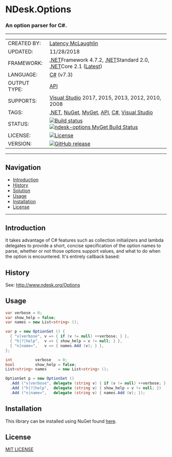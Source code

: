 # NDesk.Options
### An option parser for C#.

---

|              |                      |
|--------------|----------------------|
| CREATED BY:  | [Latency McLaughlin] |
| UPDATED:     | 11/28/2018 |
| FRAMEWORK:   | [.NET]Framework 4.7.2, [.NET]Standard 2.0, [.NET]Core 2.1 ([Latest](https://www.microsoft.com/net/download/windows)) |
| LANGUAGE:    | [C#] (v7.3) |
| OUTPUT TYPE: | [API] |
| SUPPORTS:    | [Visual Studio] 2017, 2015, 2013, 2012, 2010, 2008 |
| TAGS:        | [.NET], [NuGet], [MyGet], [API], [C#], [Visual Studio] |
| STATUS:      | [![Build status](https://ci.appveyor.com/api/projects/status/7v7qid5n8l9ca277/branch/master?svg=true)](https://ci.appveyor.com/project/Latency/ndesk-options/branch/master)[![ndesk-options MyGet Build Status](https://www.myget.org/BuildSource/Badge/ndesk-options?identifier=18fa8769-160d-477d-9185-a052bac31b9f)](https://www.myget.org/) |
| LICENSE:     | [![License](https://img.shields.io/badge/MIT-License-yellowgreen.svg)](https://github.com/Latency/NDesk.Options/blob/master/LICENSE) |
| VERSION:     | [![GitHub release](https://img.shields.io/github/release/Latency/NDesk.Options.svg)](https://github.com/Latency/NDesk.Options/releases) |

<hr>

## Navigation
* <a href="#introduction">Introduction</a>
* <a href="#history">History</a>
* <a href="#solution">Solution</a>
* <a href="#usage">Usage</a>
* <a href="#installation">Installation</a>
* <a href="#license">License</a>

<hr>

<h2><a name="introduction">Introduction</a></h2>

It takes advantage of C# features such as collection initializers and
lambda delegates to provide a short, concise specification of the option 
names to parse, whether or not those options support values, and what to do 
when the option is encountered.  It's entirely callback based:

<h2><a name="history">History</a></h2>

See:  <a href="http://www.ndesk.org/Options">http://www.ndesk.org/Options</a>

<h2><a name="usage">Usage</a></h2>

```csharp
var verbose = 0;
var show_help = false;
var names = new List<string> ();

var p = new OptionSet () {
  { "v|verbose", v => { if (v != null) ++verbose; } },
  { "h|?|help",  v => { show_help = v != null; } },
  { "n|name=",   v => { names.Add (v); } },
};
```

```csharp
int          verbose   = 0;
bool         show_help = false;
List<string> names     = new List<string> ();

OptionSet p = new OptionSet ()
  .Add ("v|verbose", delegate (string v) { if (v != null) ++verbose; })
  .Add ("h|?|help",  delegate (string v) { show_help = v != null; })
  .Add ("n|name=",   delegate (string v) { names.Add (v); });
```

<h2><a name="installation">Installation</a></h2>

This library can be installed using NuGet found [here](https://www.myget.org/feed/Packages/ndesk-options).

<h2><a name="license">License</a></h2>

[MIT LICENSE]

[//]: # (These are reference links used in the body of this note and get stripped out when the markdown processor does its job.)

   [.NET]: <https://en.wikipedia.org/wiki/.NET_Framework/>
   [Console Application]: <https://en.wikipedia.org/wiki/Console_application>
   [API]: <https://en.wikipedia.org/wiki/Application_programming_interface>
   [C#]: <https://en.wikipedia.org/wiki/C_Sharp_(programming_language)>
   [DLL]: <https://en.wikipedia.org/wiki/Dynamic-link_library>
   [Latency McLaughlin]: <https://www.linkedin.com/in/Latency/>
   [MIT License]: <http://choosealicense.com/licenses/mit/>
   [MyGet]: <https://www.myget.org/features>
   [NuGet]: <https://www.nuget.org/>
   [Visual Studio]: <https://en.wikipedia.org/wiki/Microsoft_Visual_Studio/>
   


   [MIT LICENSE]: <https://opensource.org/licenses/MIT>
